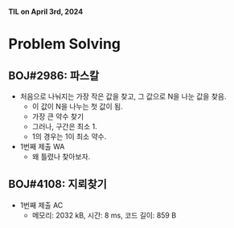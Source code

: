 **TIL on April 3rd, 2024**

# Problem Solving
## BOJ#2986: 파스칼
* 처음으로 나눠지는 가장 작은 값을 찾고, 그 값으로 N을 나눈 값을 찾음.
    - 이 값이 N을 나누는 첫 값이 됨.
    - 가장 큰 약수 찾기
    - 그러나, 구간은 최소 1.
    - 1의 경우는 1이 최소 약수.
* 1번째 제출 WA
    - 왜 틀렸나 찾아보자.

## BOJ#4108: 지뢰찾기
* 1번째 제출 AC
    - 메모리: 2032 kB, 시간: 8 ms, 코드 길이: 859 B

